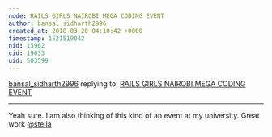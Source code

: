 ```yaml
---
node: RAILS GIRLS NAIROBI MEGA CODING EVENT
author: bansal_sidharth2996
created_at: 2018-03-20 04:10:42 +0000
timestamp: 1521519042
nid: 15962
cid: 19033
uid: 503599
---
```




[bansal_sidharth2996](../profile/bansal_sidharth2996) replying to: [RAILS GIRLS NAIROBI MEGA CODING EVENT](../notes/stella/03-15-2018/rails-girls-nairobi-mega-coding-event)

----
Yeah sure. I am also thinking of this kind of an event at my university.
Great work [@stella](/profile/stella)